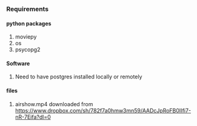 
### Requirements
#### python packages
1. moviepy
2. os
3. psycopg2

#### Software
1. Need to have postgres installed locally or remotely

#### files
1. airshow.mp4 downloaded from https://www.dropbox.com/sh/782f7a0hmw3mn59/AADcJpRoFB0IIfi7-nR-7Eifa?dl=0
